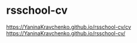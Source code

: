 # rsschool-cv
https://YaninaKravchenko.github.io/rsschool-cv/cv  
https://YaninaKravchenko.github.io/rsschool-cv/

